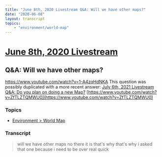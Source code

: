```yaml
---
title: "June 8th, 2020 Livestream Q&A: Will we have other maps?"
date: "2020-06-08"
layout: transcript
topics:
    - "environment/world-map"
---
```

# [June 8th, 2020 Livestream](../2020-06-08.md)
## Q&A: Will we have other maps?
https://www.youtube.com/watch?v=1-A4zqHdNKA
This question was possibly duplicated with a more recent answer: [July 6th, 2021 Livestream Q&A: Do you plan on doing a new Map?](./yt-ZfTLZTQMWU0.md) [https://www.youtube.com/watch?v=ZfTLZTQMWU0](https://www.youtube.com/watch?v=ZfTLZTQMWU0)


### Topics
* [Environment > World Map](../topics/environment/world-map.md)

### Transcript

> will we have other maps no there it is that's why that's why i asked that one because i need to be over real quick
